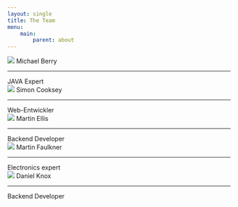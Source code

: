 ```yaml
---
layout: single
title: The Team
menu:
    main:
        parent: about
---
```


<div class='member'>
    <div class='profile'>
      <img src='/images/team/michael.jpg' class='contact' />
      <span class='name'>Michael Berry</span>
      <hr>
      <span class='role'>JAVA Expert</span>
    </div>
</div>

<div class='member'>
    <div class='profile'>
      <img src='/images/team/simon.jpg' class='contact' />
      <span class='name'>Simon Cooksey</span>
      <hr>
      <span class='role'>Web-Entwickler</span>
    </div>
</div>

<div class='member'>
    <div class='profile'>
      <img src='/images/team/mex.jpg' class='contact' />
      <span class='name'>Martin Ellis</span>
      <hr>
      <span class='role'>Backend Developer</span>
    </div>
</div>

<div class='member'>
    <div class='profile'>
      <img src='/images/team/martin.jpg' class='contact' />
      <span class='name'>Martin Faulkner</span>
      <hr>
      <span class='role'>Electronics expert</span>
    </div>
</div>

<div class='member'>
    <div class='profile'>
      <img src='/images/team/dan.jpeg' class='contact' />
      <span class='name'>Daniel Knox</span>
      <hr>
      <span class='role'>Backend Developer</span>
    </div>
</div>

